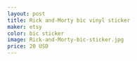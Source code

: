 ```yaml
---
layout: post
title: Rick and-Morty bic vinyl sticker
maker: etsy
color: bic sticker
image: Rick-and-Morty-bic-sticker.jpg
price: 20 USD
---
```

